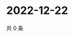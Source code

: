 # 2022-12-22

共 0 条

<!-- BEGIN WEIBO -->
<!-- 最后更新时间 Thu Dec 22 2022 10:35:07 GMT+0800 (China Standard Time) -->

<!-- END WEIBO -->
